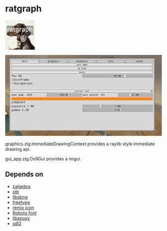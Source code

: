 # ratgraph
![Icon](img/icon.png)

![Imgui](img/gui1.png)

graphics.zig.ImmediateDrawingContext provides a raylib style immediate drawing api.

gui_app.zig.Os9Gui provides a imgui.


## Depends on
* [zalgebra](https://github.com/kooparse/zalgebra)
* [stb](https://github.com/nothings/stb)
* [libsbng](https://github.com/randy408/libspng)
* [freetype](https://freetype.org/)
* [remix icon](https://github.com/Remix-Design/RemixIcon)
* [Roboto font](https://fonts.google.com/specimen/Roboto)
* [libepoxy](https://github.com/anholt/libepoxy)
* [sdl2](https://www.libsdl.org/)

